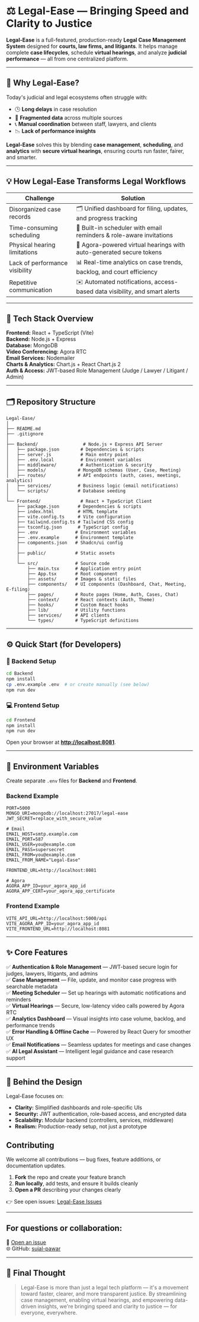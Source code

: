 # ⚖️ Legal-Ease — Bringing Speed and Clarity to Justice

**Legal-Ease** is a full-featured, production-ready **Legal Case Management System** designed for **courts, law firms, and litigants**.
It helps manage complete **case lifecycles**, schedule **virtual hearings**, and analyze **judicial performance** — all from one centralized platform.

---

## 🧩 Why Legal-Ease?

Today's judicial and legal ecosystems often struggle with:

* 🕒 **Long delays** in case resolution
* 📂 **Fragmented data** across multiple sources
* 📞 **Manual coordination** between staff, lawyers, and clients
* 📉 **Lack of performance insights**

**Legal-Ease** solves this by blending **case management**, **scheduling**, and **analytics** with **secure virtual hearings**, ensuring courts run faster, fairer, and smarter.

---

## 💡 How Legal-Ease Transforms Legal Workflows

| Challenge                      | Solution                                                                   |
| ------------------------------ | -------------------------------------------------------------------------- |
| Disorganized case records      | 🗂️ Unified dashboard for filing, updates, and progress tracking           |
| Time-consuming scheduling      | 📅 Built-in scheduler with email reminders & role-aware invitations        |
| Physical hearing limitations   | 🎥 Agora-powered virtual hearings with auto-generated secure tokens        |
| Lack of performance visibility | 📊 Real-time analytics on case trends, backlog, and court efficiency       |
| Repetitive communication       | ✉️ Automated notifications, access-based data visibility, and smart alerts |

---

## 🚀 Tech Stack Overview

**Frontend:** React + TypeScript (Vite)  
**Backend:** Node.js + Express  
**Database:** MongoDB  
**Video Conferencing:** Agora RTC  
**Email Services:** Nodemailer  
**Charts & Analytics:** Chart.js + React Chart.js 2  
**Auth & Access:** JWT-based Role Management (Judge / Lawyer / Litigant / Admin)

---

## 🗂️ Repository Structure

```
Legal-Ease/
│
├── README.md
├── .gitignore
│
├── Backend/                 # Node.js + Express API Server
│   ├── package.json        # Dependencies & scripts
│   ├── server.js           # Main entry point
│   ├── .env.local          # Environment variables
│   ├── middleware/         # Authentication & security
│   ├── models/            # MongoDB schemas (User, Case, Meeting)
│   ├── routes/            # API endpoints (auth, cases, meetings, analytics)
│   ├── services/          # Business logic (email notifications)
│   └── scripts/           # Database seeding
│
└── Frontend/               # React + TypeScript Client
    ├── package.json       # Dependencies & scripts
    ├── index.html         # HTML template
    ├── vite.config.ts     # Vite configuration
    ├── tailwind.config.ts # Tailwind CSS config
    ├── tsconfig.json      # TypeScript config
    ├── .env              # Environment variables
    ├── .env.example      # Environment template
    ├── components.json   # Shadcn/ui config
    │
    ├── public/           # Static assets
    │
    └── src/              # Source code
        ├── main.tsx      # Application entry point
        ├── App.tsx       # Root component
        ├── assets/       # Images & static files
        ├── components/   # UI components (Dashboard, Chat, Meeting, E-filing)
        ├── pages/        # Route pages (Home, Auth, Cases, Chat)
        ├── context/      # React contexts (Auth, Theme)
        ├── hooks/        # Custom React hooks
        ├── lib/          # Utility functions
        ├── services/     # API clients
        └── types/        # TypeScript definitions
```

---

## ⚙️ Quick Start (for Developers)

### 🧭 Backend Setup

```bash
cd Backend
npm install
cp .env.example .env  # or create manually (see below)
npm run dev
```

### 💻 Frontend Setup

```bash
cd Frontend
npm install
npm run dev
```

Open your browser at **[http://localhost:8081](http://localhost:8081)**.

---

## 🔐 Environment Variables

Create separate `.env` files for **Backend** and **Frontend**.

### Backend Example

```env
PORT=5000
MONGO_URI=mongodb://localhost:27017/legal-ease
JWT_SECRET=replace_with_secure_value

# Email
EMAIL_HOST=smtp.example.com
EMAIL_PORT=587
EMAIL_USER=you@example.com
EMAIL_PASS=supersecret
EMAIL_FROM=you@example.com
EMAIL_FROM_NAME="Legal-Ease"

FRONTEND_URL=http://localhost:8081

# Agora
AGORA_APP_ID=your_agora_app_id
AGORA_APP_CERT=your_agora_app_certificate
```

### Frontend Example

```env
VITE_API_URL=http://localhost:5000/api
VITE_AGORA_APP_ID=your_agora_app_id
VITE_FRONTEND_URL=http://localhost:8081
```

---

## ✨ Core Features

✅ **Authentication & Role Management** — JWT-based secure login for judges, lawyers, litigants, and admins  
✅ **Case Management** — File, update, and monitor case progress with searchable metadata  
✅ **Meeting Scheduler** — Set up hearings with automatic notifications and reminders  
✅ **Virtual Hearings** — Secure, low-latency video calls powered by Agora RTC  
✅ **Analytics Dashboard** — Visual insights into case volume, backlog, and performance trends  
✅ **Error Handling & Offline Cache** — Powered by React Query for smoother UX  
✅ **Email Notifications** — Seamless updates for meetings and case changes  
✅ **AI Legal Assistant** — Intelligent legal guidance and case research support

---

## 🧠 Behind the Design

Legal-Ease focuses on:

* **Clarity:** Simplified dashboards and role-specific UIs
* **Security:** JWT authentication, role-based access, and encrypted data
* **Scalability:** Modular backend (controllers, services, middleware)
* **Realism:** Production-ready setup, not just a prototype


##  Contributing

We welcome all contributions — bug fixes, feature additions, or documentation updates.

1. **Fork** the repo and create your feature branch
2. **Run locally**, add tests, and ensure it builds cleanly
3. **Open a PR** describing your changes clearly

👉 See open issues: [Legal-Ease Issues](https://github.com/sujal-pawar/Legal-Ease/issues)

---
 
## For questions or collaboration:

📧 [Open an issue](https://github.com/sujal-pawar/Legal-Ease/issues)  
🌐 GitHub: [sujal-pawar](https://github.com/sujal-pawar)

---

## 💬 Final Thought

> Legal-Ease is more than just a legal tech platform — it's a movement toward faster, clearer, and more transparent justice.
> By streamlining case management, enabling virtual hearings, and empowering data-driven insights, we're bringing speed and clarity to justice — for everyone, everywhere.
